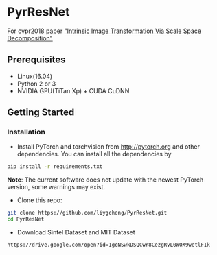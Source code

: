 # PyrResNet
For cvpr2018 paper ["Intrinsic Image Transformation Via Scale Space Decomposition"](https://arxiv.org/pdf/1805.10253.pdf)

## Prerequisites
- Linux(16.04)
- Python 2 or 3
- NVIDIA GPU(TiTan Xp) + CUDA CuDNN

## Getting Started
### Installation
- Install PyTorch and torchvision from http://pytorch.org and other dependencies.
You can install all the dependencies by
```bash
pip install -r requirements.txt
```
**Note**: The current software does not update with the newest PyTorch version, some warnings may exist.

- Clone this repo:
```bash
git clone https://github.com/liygcheng/PyrResNet.git
cd PyrResNet
```

- Download Sintel Dataset and MIT Dataset
```
https://drive.google.com/open?id=1gcNSwkDSQCwr8CezgRvL0WOX9wetlFIk
```





